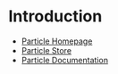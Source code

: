 Introduction
==

- [Particle Homepage](https://www.particle.io/)
- [Particle Store](https://store.particle.io/)
- [Particle Documentation]()


